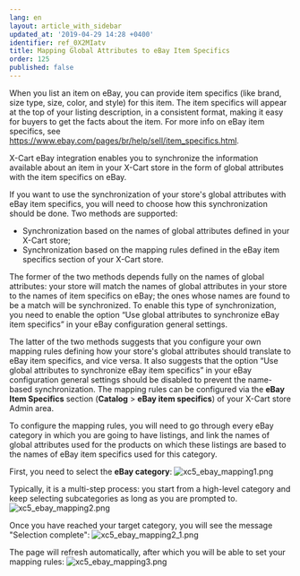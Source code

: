 ```yaml
---
lang: en
layout: article_with_sidebar
updated_at: '2019-04-29 14:28 +0400'
identifier: ref_0X2MIatv
title: Mapping Global Attributes to eBay Item Specifics
order: 125
published: false
---
```

When you list an item on eBay, you can provide item specifics (like brand, size type, size, color, and style) for this item. The item specifics will appear at the top of your listing description, in a consistent format, making it easy for buyers to get the facts about the item. For more info on eBay item specifics, see https://www.ebay.com/pages/br/help/sell/item_specifics.html. 

X-Cart eBay integration enables you to synchronize the information available about an item in your X-Cart store in the form of global attributes with the item specifics on eBay. 

If you want to use the synchronization of your store's global attributes with eBay item specifics, you will need to choose how this synchronization should be done. Two methods are supported:
   * Synchronization based on the names of global attributes defined in your X-Cart store;
   * Synchronization based on the mapping rules defined in the eBay item specifics section of your X-Cart store.
   
The former of the two methods depends fully on the names of global attributes: your store will match the names of global attributes in your store to the names of item specifics on eBay; the ones whose names are found to be a match will be synchronized. To enable this type of synchronization, you need to enable the option “Use global attributes to synchronize eBay item specifics” in your eBay configuration general settings.
   
The latter of the two methods suggests that you configure your own mapping rules defining how your store's global attributes should translate to eBay item specifics, and vice versa. It also suggests that the option “Use global attributes to synchronize eBay item specifics” in your eBay configuration general settings should be disabled to prevent the name-based synchronization. The mapping rules can be configured via the **eBay Item Specifics** section (**Catalog** > **eBay item specifics**) of your X-Cart store Admin area.

To configure the mapping rules, you will need to go through every eBay category in which you are going to have listings, and link the names of global attributes used for the products on which these listings are based to the names of eBay item specifics used for this category.  

First, you need to select the **eBay category**: 
![xc5_ebay_mapping1.png]({{site.baseurl}}/attachments/ref_0X2MIatv/xc5_ebay_mapping1.png)

Typically, it is a multi-step process: you start from a high-level category and keep selecting subcategories as long as you are prompted to.
![xc5_ebay_mapping2.png]({{site.baseurl}}/attachments/ref_0X2MIatv/xc5_ebay_mapping2.png)

Once you have reached your target category, you will see the message "Selection complete":
![xc5_ebay_mapping2_1.png]({{site.baseurl}}/attachments/ref_0X2MIatv/xc5_ebay_mapping2_1.png)

The page will refresh automatically, after which you will be able to set your mapping rules:
![xc5_ebay_mapping3.png]({{site.baseurl}}/attachments/ref_0X2MIatv/xc5_ebay_mapping3.png)
